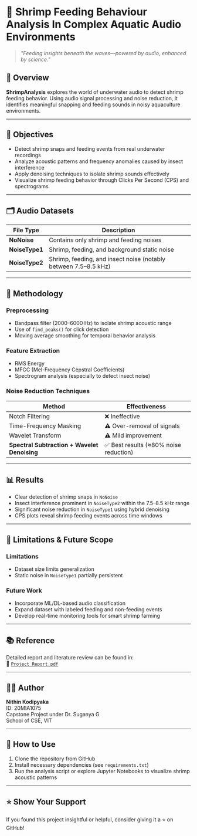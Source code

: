 # 🦐 Shrimp Feeding Behaviour Analysis In Complex Aquatic Audio Environments

> *"Feeding insights beneath the waves—powered by audio, enhanced by science."*

## 📌 Overview

**ShrimpAnalysis** explores the world of underwater audio to detect shrimp feeding behavior. Using audio signal processing and noise reduction, it identifies meaningful snapping and feeding sounds in noisy aquaculture environments.

---

## 🎯 Objectives

- Detect shrimp snaps and feeding events from real underwater recordings  
- Analyze acoustic patterns and frequency anomalies caused by insect interference  
- Apply denoising techniques to isolate shrimp sounds effectively  
- Visualize shrimp feeding behavior through Clicks Per Second (CPS) and spectrograms  

---

## 🗂️ Audio Datasets

| File Type     | Description |
|---------------|-------------|
| **NoNoise**     | Contains only shrimp and feeding noises |
| **NoiseType1**  | Shrimp, feeding, and background static noise |
| **NoiseType2**  | Shrimp, feeding, and insect noise (notably between 7.5–8.5 kHz) |

---

## 🧪 Methodology

### Preprocessing
- Bandpass filter (2000–6000 Hz) to isolate shrimp acoustic range  
- Use of `find_peaks()` for click detection  
- Moving average smoothing for temporal behavior analysis  

### Feature Extraction
- RMS Energy  
- MFCC (Mel-Frequency Cepstral Coefficients)  
- Spectrogram analysis (especially to detect insect noise)  

### Noise Reduction Techniques

| Method | Effectiveness |
|--------|---------------|
| Notch Filtering | ❌ Ineffective |
| Time-Frequency Masking | ⚠️ Over-removal of signals |
| Wavelet Transform | ⚠️ Mild improvement |
| **Spectral Subtraction + Wavelet Denoising** | ✅ Best results (≈80% noise reduction) |

---

## 📊 Results

- Clear detection of shrimp snaps in `NoNoise`  
- Insect interference prominent in `NoiseType2` within the 7.5–8.5 kHz range  
- Significant noise reduction in `NoiseType1` using hybrid denoising  
- CPS plots reveal shrimp feeding events across time windows  

---

## 🧭 Limitations & Future Scope

### Limitations
- Dataset size limits generalization  
- Static noise in `NoiseType1` partially persistent  

### Future Work
- Incorporate ML/DL-based audio classification  
- Expand dataset with labeled feeding and non-feeding events  
- Develop real-time monitoring tools for smart shrimp farming  

---

## 📚 Reference

Detailed report and literature review can be found in:  
📄 [`Project Report.pdf`](https://github.com/nithinkodipyaka/ShrimpAnalysis/blob/main/Project%20Report.pdf)

---

## 👨‍💻 Author

**Nithin Kodipyaka**  
ID: 20MIA1075  
Capstone Project under Dr. Suganya G  
School of CSE, VIT

---

## 🧠 How to Use

1. Clone the repository from GitHub  
2. Install necessary dependencies (see `requirements.txt`)  
3. Run the analysis script or explore Jupyter Notebooks to visualize shrimp acoustic patterns  

---

## ⭐ Show Your Support

If you found this project insightful or helpful, consider giving it a ⭐ on GitHub!
